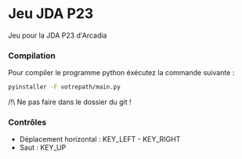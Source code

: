 # Jeu JDA P23
 Jeu pour la JDA P23 d'Arcadia

### Compilation
Pour compiler le programme python éxécutez la commande suivante : 
```bash
pyinstaller -F votrepath/main.py
```
/!\ Ne pas faire dans le dossier du git !

### Contrôles

* Déplacement horizontal : KEY_LEFT - KEY_RIGHT
* Saut : KEY_UP